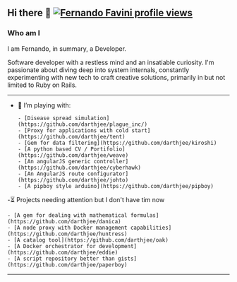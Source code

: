 ## Hi there 👋 [![Fernando Favini profile views](https://u8views.com/api/v1/github/profiles/3843066/views/day-week-month-total-count.svg)](https://u8views.com/github/darthjee)
### Who am I
I am Fernando, in summary, a Developer.

Software developer with a restless mind and an insatiable curiosity. I'm passionate about diving deep into system internals, constantly experimenting with new tech to craft creative solutions, primarily in but not limited to Ruby on Rails.

---
- 🔭 I’m playing with:
  ```
  - [Disease spread simulation](https://github.com/darthjee/plague_inc/)
  - [Proxy for applications with cold start](https://github.com/darthjee/tent)
  - [Gem for data filtering](https://github.com/darthjee/kiroshi)
  - [A python based CV / Portifolio](https://github.com/darthjee/weave)
  - [An angularJS generic controller](https://github.com/darthjee/cyberhawk)
  - [An AngularJS route configurator](https://github.com/darthjee/johto)
  - [A pipboy style arduino](https://github.com/darthjee/pipboy)
  ```
-⏳ Projects needing attention but I don't have tim now
  ```
  - [A gem for dealing with mathematical formulas](https://github.com/darthjee/danica)
  - [A node proxy with Docker management capabilities](https://github.com/darthjee/huntress)
  - [A catalog tool](https://github.com/darthjee/oak)
  - [A Docker orchestrator for development](https://github.com/darthjee/eddie)
  - [A script repository better than gists](https://github.com/darthjee/paperboy)
  ```

---
<!--
**darthjee/darthjee** is a ✨ _special_ ✨ repository because its `README.md` (this file) appears on your GitHub profile.

Here are some ideas to get you started:

- 🔭 I’m currently working on ...
- 🌱 I’m currently learning ...
- 👯 I’m looking to collaborate on ...
- 🤔 I’m looking for help with ...
- 💬 Ask me about ...
- 📫 How to reach me: ...
- 😄 Pronouns: ...
- ⚡ Fun fact: ...
-->
